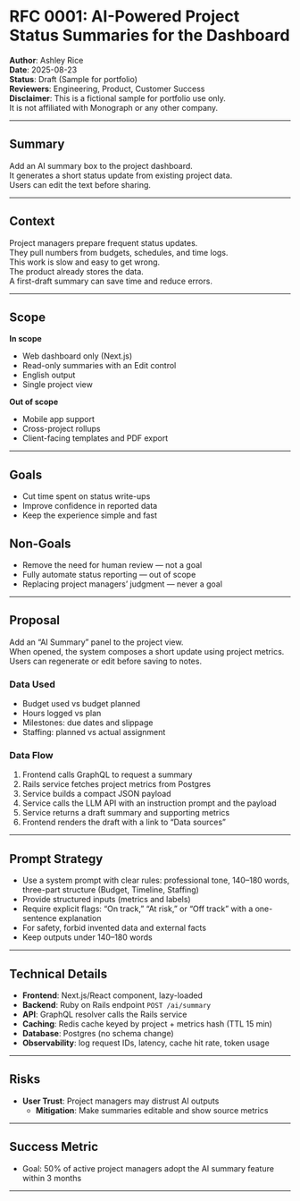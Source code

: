 # RFC 0001: AI-Powered Project Status Summaries for the Dashboard

**Author**: Ashley Rice </br>
**Date**: 2025-08-23  
**Status**: Draft (Sample for portfolio)  
**Reviewers**: Engineering, Product, Customer Success  
**Disclaimer**: This is a fictional sample for portfolio use only.  
It is not affiliated with Monograph or any other company.  

---

## Summary
Add an AI summary box to the project dashboard.  
It generates a short status update from existing project data.  
Users can edit the text before sharing.

---

## Context
Project managers prepare frequent status updates.  
They pull numbers from budgets, schedules, and time logs.  
This work is slow and easy to get wrong.  
The product already stores the data.  
A first-draft summary can save time and reduce errors.

---

## Scope
**In scope**  
- Web dashboard only (Next.js)  
- Read-only summaries with an Edit control  
- English output  
- Single project view  

**Out of scope**  
- Mobile app support  
- Cross-project rollups  
- Client-facing templates and PDF export  

---

## Goals
- Cut time spent on status write-ups  
- Improve confidence in reported data  
- Keep the experience simple and fast  

## Non-Goals
- Remove the need for human review — not a goal  
- Fully automate status reporting — out of scope  
- Replacing project managers’ judgment — never a goal  

---

## Proposal
Add an “AI Summary” panel to the project view.  
When opened, the system composes a short update using project metrics.  
Users can regenerate or edit before saving to notes.  

### Data Used
- Budget used vs budget planned  
- Hours logged vs plan  
- Milestones: due dates and slippage  
- Staffing: planned vs actual assignment  

### Data Flow
1. Frontend calls GraphQL to request a summary  
2. Rails service fetches project metrics from Postgres  
3. Service builds a compact JSON payload  
4. Service calls the LLM API with an instruction prompt and the payload  
5. Service returns a draft summary and supporting metrics  
6. Frontend renders the draft with a link to “Data sources”  

---

## Prompt Strategy
- Use a system prompt with clear rules: professional tone, 140–180 words, three-part structure (Budget, Timeline, Staffing)  
- Provide structured inputs (metrics and labels)  
- Require explicit flags: “On track,” “At risk,” or “Off track” with a one-sentence explanation  
- For safety, forbid invented data and external facts  
- Keep outputs under 140–180 words  

---

## Technical Details
- **Frontend**: Next.js/React component, lazy-loaded  
- **Backend**: Ruby on Rails endpoint `POST /ai/summary`  
- **API**: GraphQL resolver calls the Rails service  
- **Caching**: Redis cache keyed by project + metrics hash (TTL 15 min)  
- **Database**: Postgres (no schema change)  
- **Observability**: log request IDs, latency, cache hit rate, token usage  

---

## Risks
- **User Trust**: Project managers may distrust AI outputs  
  - **Mitigation**: Make summaries editable and show source metrics  

---

## Success Metric
- Goal: 50% of active project managers adopt the AI summary feature within 3 months  

---
